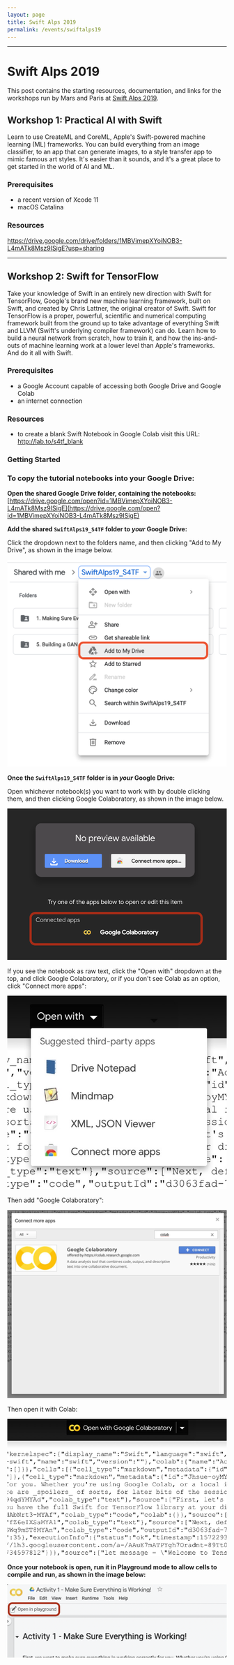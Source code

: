 ```yaml
---
layout: page
title: Swift Alps 2019
permalink: /events/swiftalps19
---
```


<link href="https://use.fontawesome.com/releases/v5.0.6/css/all.css" rel="stylesheet">

---

# Swift Alps 2019

This post contains the starting resources, documentation, and links for the workshops run by Mars and Paris at <a href="https://theswiftalps.com">Swift Alps 2019</a>.

## Workshop 1: Practical AI with Swift

Learn to use CreateML and CoreML, Apple's Swift-powered machine learning (ML) frameworks. You can build everything from an image classifier, to an app that can generate images, to a style transfer app to mimic famous art styles. It's easier than it sounds, and it's a great place to get started in the world of AI and ML.

### Prerequisites

* a recent version of Xcode 11
* macOS Catalina

### Resources



https://drive.google.com/drive/folders/1MBVimepXYoiNOB3-L4mATk8Msz9ISigE?usp=sharing

---

## Workshop 2: Swift for TensorFlow

Take your knowledge of Swift in an entirely new direction with Swift for TensorFlow, Google's brand new machine learning framework, built on Swift, and created by Chris Lattner, the original creator of Swift. Swift for TensorFlow is a proper, powerful, scientific and numerical computing framework built from the ground up to take advantage of everything Swift and LLVM (Swift's underlying compiler framework) can do. Learn how to build a neural network from scratch, how to train it, and how the ins-and-outs of machine learning work at a lower level than Apple's frameworks. And do it all with Swift.

### Prerequisites

* a Google Account capable of accessing both Google Drive and Google Colab
* an internet connection

### Resources

* to create a blank Swift Notebook in Google Colab visit this URL: <a href="http://lab.to/s4tf_blank">http://lab.to/s4tf_blank</a>

### Getting Started

### To copy the tutorial notebooks into your Google Drive:

**Open the shared Google Drive folder, containing the notebooks:**
[https://drive.google.com/open?id=1MBVimepXYoiNOB3-L4mATk8Msz9ISigE](https://drive.google.com/open?id=1MBVimepXYoiNOB3-L4mATk8Msz9ISigE)

**Add the shared `SwiftAlps19_S4TF` folder to _your_ Google Drive:**

Click the dropdown next to the folders name, and then clicking "Add to My Drive", as shown in the image below.

![](https://github.com/AIwithSwift/AIwithSwift.github.io/raw/master/assets/images/add_to_drive.png)

**Once the `SwiftAlps19_S4TF` folder is in _your_ Google Drive:**
   
Open whichever notebook(s) you want to work with by double clicking them, and then clicking Google Colaboratory, as shown in the image below.

![](https://github.com/AIwithSwift/AIwithSwift.github.io/raw/master/assets/images/open-in-colab.png)

If you see the notebook as raw text, click the "Open with" dropdown at the top, and click Google Colaboratory, or if you don't see Colab as an option, click "Connect more apps":
    
![](https://github.com/AIwithSwift/AIwithSwift.github.io/raw/master/assets/images/open-with.jpeg)

Then add "Google Colaboratory":

![](https://github.com/AIwithSwift/AIwithSwift.github.io/raw/master/assets/images/connect-colab.jpeg)

Then open it with Colab:

![](https://github.com/AIwithSwift/AIwithSwift.github.io/raw/master/assets/images/open-with-installed-colab.jpeg)

**Once your notebook is open, run it in Playground mode to allow cells to compile and run, as shown in the image below:**

![](https://github.com/AIwithSwift/AIwithSwift.github.io/raw/master/assets/images/open-in-playground.png)

